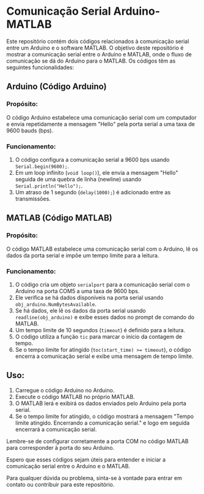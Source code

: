 # Comunicação Serial Arduino-MATLAB

Este repositório contém dois códigos relacionados à comunicação serial entre um Arduino e o software MATLAB. O objetivo deste repositório é mostrar a comunicação serial entre o 
Arduíno e MATLAB, onde o fluxo de comunicação se dá do Arduíno para o MATLAB. Os códigos têm as seguintes funcionalidades:

## Arduino (Código Arduino)

### Propósito:
O código Arduino estabelece uma comunicação serial com um computador e envia repetidamente a mensagem "Hello" pela porta serial a uma taxa de 9600 bauds (bps).

### Funcionamento:
1. O código configura a comunicação serial a 9600 bps usando `Serial.begin(9600);`.
2. Em um loop infinito (`void loop()`), ele envia a mensagem "Hello" seguida de uma quebra de linha (newline) usando `Serial.println("Hello");`.
3. Um atraso de 1 segundo (`delay(1000);`) é adicionado entre as transmissões.

## MATLAB (Código MATLAB)

### Propósito:
O código MATLAB estabelece uma comunicação serial com o Arduino, lê os dados da porta serial e impõe um tempo limite para a leitura.

### Funcionamento:
1. O código cria um objeto `serialport` para a comunicação serial com o Arduino na porta COM5 a uma taxa de 9600 bps.
2. Ele verifica se há dados disponíveis na porta serial usando `obj_arduino.NumBytesAvailable`.
3. Se há dados, ele lê os dados da porta serial usando `readline(obj_arduino)` e exibe esses dados no prompt de comando do MATLAB.
4. Um tempo limite de 10 segundos (`timeout`) é definido para a leitura.
5. O código utiliza a função `tic` para marcar o início da contagem de tempo.
6. Se o tempo limite for atingido (`toc(start_time) >= timeout`), o código encerra a comunicação serial e exibe uma mensagem de tempo limite.

## Uso:
1. Carregue o código Arduino no Arduino.
2. Execute o código MATLAB no próprio MATLAB.
3. O MATLAB lerá e exibirá os dados enviados pelo Arduino pela porta serial.
4. Se o tempo limite for atingido, o código mostrará a mensagem "Tempo limite atingido. Encerrando a comunicação serial." e logo em seguida encerrará a comunicação serial.

Lembre-se de configurar corretamente a porta COM no código MATLAB para corresponder à porta do seu Arduino.

Espero que esses códigos sejam úteis para entender e iniciar a comunicação serial entre o Arduino e o MATLAB.

Para qualquer dúvida ou problema, sinta-se à vontade para entrar em contato ou contribuir para este repositório.
